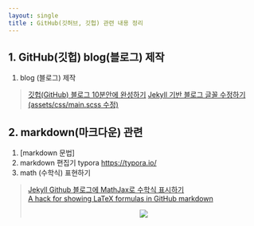 ```yaml
---
layout: single
title : GitHub(깃허브, 깃헙) 관련 내용 정리
---
```


## 1. GitHub(깃헙) blog(블로그) 제작


1. blog (블로그) 제작
> [깃헙(GitHub) 블로그 10분안에 완성하기](https://www.youtube.com/watch?v=ACzFIAOsfpM)
> [Jekyll 기반 블로그 글꼴 수정하기 (assets/css/main.scss 수정)](https://evenharder.github.io/blog/jekyll-change-fonts/)



## 2. markdown(마크다운) 관련


1. [markdown 문법]
2. markdown 편집기 typora  <https://typora.io/>
3. math (수학식) 표현하기
> [Jekyll Github 블로그에 MathJax로 수학식 표시하기](https://mkkim85.github.io/blog-apply-mathjax-to-jekyll-and-github-pages/#mathjax-%EC%A0%81%EC%9A%A9-%EB%B0%A9%EB%B2%95)   
> [A hack for showing LaTeX formulas in GitHub markdown](https://gist.github.com/a-rodin/fef3f543412d6e1ec5b6cf55bf197d7b)
> <div align="center"><img style="background: white;" src="https://render.githubusercontent.com/render/math?math=\Large P(x)%20%3D%20%5Cfrac%7B1%7D%7B%5Csigma%5Csqrt%7B2%5Cpi%7D%7D%20e%5E%7B%5Cfrac%7B-(x-%5Cmu)%5E2%7D%7B2%5Csigma%5E2%7D%7D%0D"></div>

